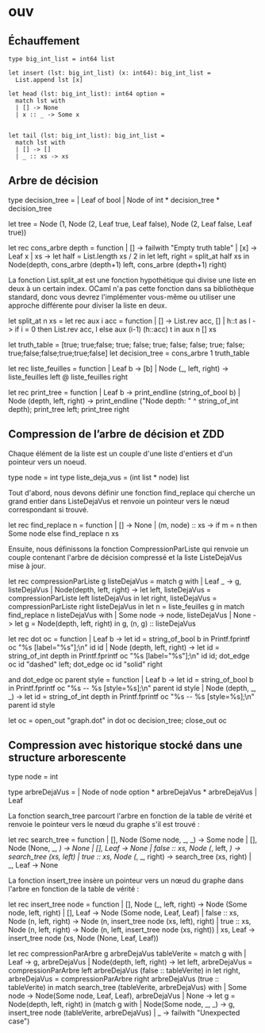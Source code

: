 # ouv

## Échauffement

```
type big_int_list = int64 list

let insert (lst: big_int_list) (x: int64): big_int_list = 
  List.append lst [x]

let head (lst: big_int_list): int64 option = 
  match lst with
  | [] -> None
  | x :: _ -> Some x


let tail (lst: big_int_list): big_int_list = 
  match lst with
  | [] -> []
  | _ :: xs -> xs
```


## Arbre de décision

type decision_tree =
  | Leaf of bool
  | Node of int * decision_tree * decision_tree



let tree = Node (1, 
                 Node (2, Leaf true, Leaf false), 
                 Node (2, Leaf false, Leaf true))




let rec cons_arbre depth = function
  | [] -> failwith "Empty truth table"
  | [x] -> Leaf x
  | xs -> 
      let half = List.length xs / 2 in
      let left, right = split_at half xs in
      Node(depth, cons_arbre (depth+1) left, cons_arbre (depth+1) right)



La fonction List.split_at est une fonction hypothétique qui divise une liste en deux à un certain index. OCaml n'a pas cette fonction dans sa bibliothèque standard, donc vous devrez l'implémenter vous-même ou utiliser une approche différente pour diviser la liste en deux.



let split_at n xs =
  let rec aux i acc = function
    | [] -> List.rev acc, []
    | h::t as l -> if i = 0 then List.rev acc, l
                   else aux (i-1) (h::acc) t  in
  aux n [] xs



let truth_table = [true; true;false; true; false; true; false; false; true; false; true;false;false;true;true;false]
let decision_tree = cons_arbre 1 truth_table



let rec liste_feuilles = function
  | Leaf b -> [b]
  | Node (_, left, right) -> liste_feuilles left @ liste_feuilles right



let rec print_tree = function
  | Leaf b -> print_endline (string_of_bool b)
  | Node (depth, left, right) -> 
      print_endline ("Node depth: " ^ string_of_int depth);
      print_tree left; 
      print_tree right


## Compression de l’arbre de décision et ZDD


Chaque élément de la liste est un couple d'une liste d'entiers et d'un pointeur vers un noeud. 

type node = int
type liste_deja_vus = (int list * node) list



Tout d'abord, nous devons définir une fonction find_replace qui cherche un grand entier dans ListeDejaVus et renvoie un pointeur vers le nœud correspondant si trouvé.


let rec find_replace n = function
  | [] -> None
  | (m, node) :: xs -> if m = n then Some node else find_replace n xs



Ensuite, nous définissons la fonction CompressionParListe qui  renvoie un couple contenant l'arbre de décision compressé et la liste ListeDejaVus mise à jour.



let rec compressionParListe g listeDejaVus =
  match g with
  | Leaf _ -> g, listeDejaVus
  | Node(depth, left, right) ->
    let left, listeDejaVus = compressionParListe left listeDejaVus in
    let right, listeDejaVus = compressionParListe right listeDejaVus in
    let n = liste_feuilles g in
    match find_replace n listeDejaVus with
    | Some node -> node, listeDejaVus
    | None -> let g = Node(depth, left, right) in g, (n, g) :: listeDejaVus



let rec dot oc = function
  | Leaf b -> 
      let id = string_of_bool b in
      Printf.fprintf oc "%s [label=\"%s\"];\n" id id
  | Node (depth, left, right) -> 
      let id = string_of_int depth in
      Printf.fprintf oc "%s [label=\"%s\"];\n" id id;
      dot_edge oc id "dashed" left;
      dot_edge oc id "solid" right

and dot_edge oc parent style = function
  | Leaf b -> 
      let id = string_of_bool b in
      Printf.fprintf oc "%s -- %s [style=%s];\n" parent id style
  | Node (depth, _, _) -> 
      let id = string_of_int depth in
      Printf.fprintf oc "%s -- %s [style=%s];\n" parent id style


let oc = open_out "graph.dot" in
dot oc decision_tree;
close_out oc



## Compression avec historique stocké dans une structure arborescente


type node = int

type arbreDejaVus =
  | Node of node option * arbreDejaVus * arbreDejaVus
  | Leaf



La fonction search_tree parcourt l'arbre en fonction de la table de vérité et renvoie le pointeur vers le nœud du graphe s'il est trouvé :


let rec search_tree = function
  | [], Node (Some node, _, _) -> Some node
  | [], Node (None, _, _) -> None
  | [], Leaf -> None
  | false :: xs, Node (_, left, _) -> search_tree (xs, left)
  | true :: xs, Node (_, _, right) -> search_tree (xs, right)
  | _, Leaf -> None



La fonction insert_tree insère un pointeur vers un nœud du graphe dans l'arbre en fonction de la table de vérité :


let rec insert_tree node = function
  | [], Node (_, left, right) -> Node (Some node, left, right)
  | [], Leaf -> Node (Some node, Leaf, Leaf)
  | false :: xs, Node (n, left, right) -> Node (n, insert_tree node (xs, left), right)
  | true :: xs, Node (n, left, right) -> Node (n, left, insert_tree node (xs, right))
  | xs, Leaf -> insert_tree node (xs, Node (None, Leaf, Leaf))



let rec compressionParArbre g arbreDejaVus tableVerite =
  match g with
  | Leaf  -> g, arbreDejaVus
  | Node(depth, left, right) ->
      let left, arbreDejaVus = compressionParArbre left arbreDejaVus (false :: tableVerite) in
      let right, arbreDejaVus = compressionParArbre right arbreDejaVus (true :: tableVerite) in
      match search_tree (tableVerite, arbreDejaVus) with
      | Some node -> Node(Some node, Leaf, Leaf), arbreDejaVus
      | None -> 
          let g = Node(depth, left, right) in 
          (match g with
           | Node(Some node, _, _) -> g, insert_tree node (tableVerite, arbreDejaVus)
           | _ -> failwith "Unexpected case")
